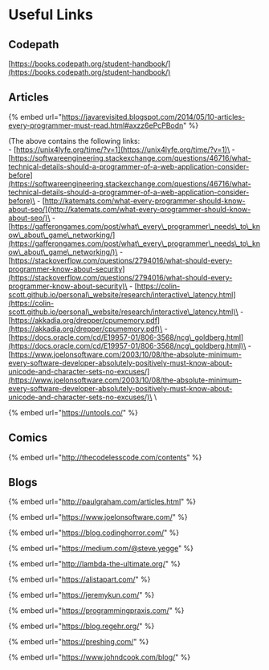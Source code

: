 # Useful Links

## Codepath

[https://books.codepath.org/student-handbook/](https://books.codepath.org/student-handbook/)



## Articles

{% embed url="https://javarevisited.blogspot.com/2014/05/10-articles-every-programmer-must-read.html#axzz6ePcPBodn" %}

(The above contains the following links:\
\- [https://unix4lyfe.org/time/?v=1](https://unix4lyfe.org/time/?v=1)\
\- [https://softwareengineering.stackexchange.com/questions/46716/what-technical-details-should-a-programmer-of-a-web-application-consider-before](https://softwareengineering.stackexchange.com/questions/46716/what-technical-details-should-a-programmer-of-a-web-application-consider-before)\
\- [http://katemats.com/what-every-programmer-should-know-about-seo/](http://katemats.com/what-every-programmer-should-know-about-seo/)\
\- [https://gafferongames.com/post/what\_every\_programmer\_needs\_to\_know\_about\_game\_networking/](https://gafferongames.com/post/what\_every\_programmer\_needs\_to\_know\_about\_game\_networking/)\
\- [https://stackoverflow.com/questions/2794016/what-should-every-programmer-know-about-security](https://stackoverflow.com/questions/2794016/what-should-every-programmer-know-about-security)\
\- [https://colin-scott.github.io/personal\_website/research/interactive\_latency.html](https://colin-scott.github.io/personal\_website/research/interactive\_latency.html)\
\- [https://akkadia.org/drepper/cpumemory.pdf](https://akkadia.org/drepper/cpumemory.pdf)\
\- [https://docs.oracle.com/cd/E19957-01/806-3568/ncg\_goldberg.html](https://docs.oracle.com/cd/E19957-01/806-3568/ncg\_goldberg.html)\
\- [https://www.joelonsoftware.com/2003/10/08/the-absolute-minimum-every-software-developer-absolutely-positively-must-know-about-unicode-and-character-sets-no-excuses/](https://www.joelonsoftware.com/2003/10/08/the-absolute-minimum-every-software-developer-absolutely-positively-must-know-about-unicode-and-character-sets-no-excuses/)\
\


{% embed url="https://untools.co/" %}

## Comics

{% embed url="http://thecodelesscode.com/contents" %}



## Blogs

{% embed url="http://paulgraham.com/articles.html" %}

{% embed url="https://www.joelonsoftware.com/" %}

{% embed url="https://blog.codinghorror.com/" %}

{% embed url="https://medium.com/@steve.yegge" %}

{% embed url="http://lambda-the-ultimate.org/" %}

{% embed url="https://alistapart.com/" %}

{% embed url="https://jeremykun.com/" %}

{% embed url="https://programmingpraxis.com/" %}

{% embed url="https://blog.regehr.org/" %}

{% embed url="https://preshing.com/" %}

{% embed url="https://www.johndcook.com/blog/" %}

